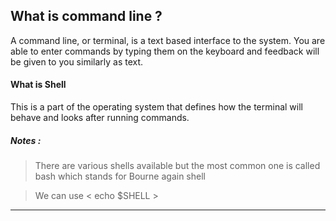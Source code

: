 ## What is command line ?
A command line, or terminal, is a text based interface to the system. You are able to enter commands by typing them on the keyboard and feedback will be given to you similarly as text.

#### What is Shell 
This is a part of the operating system that defines how the terminal will behave and looks after running commands.
##### Notes :
> There are various shells available but the most common one is called bash which stands for Bourne again shell

> We can use  < echo $SHELL >











---

